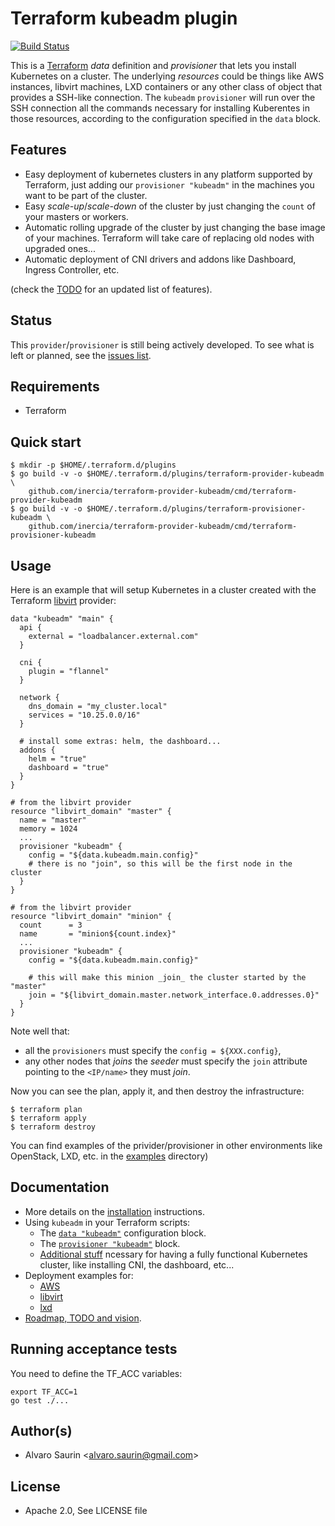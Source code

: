 # Terraform kubeadm plugin

[![Build Status](https://travis-ci.org/inercia/terraform-kubeadm.svg?branch=master)](https://travis-ci.org/inercia/terraform-provider-kubeadm)

This is a [Terraform](https://terraform.io/) _data_ definition and _provisioner_
that lets you install Kubernetes on a cluster. The underlying _resources_ could
be things like AWS instances, libvirt machines, LXD containers or any other
class of object that provides a SSH-like connection. The `kubeadm` `provisioner`
will run over the SSH connection all the commands necessary for installing
Kuberentes in those resources, according to the configuration specified in
the `data` block.

## Features

* Easy deployment of kubernetes clusters in any platform supported
by Terraform, just adding our `provisioner "kubeadm"` in the machines
you want to be part of the cluster.
* Easy _scale-up_/_scale-down_ of the cluster by just changing the
`count` of your masters or workers.
* Automatic rolling upgrade of the cluster by just changing the base
image of your machines. Terraform will take care of replacing old
nodes with upgraded ones...
* Automatic deployment of CNI drivers and addons
like Dashboard, Ingress Controller, etc.  

(check the [TODO](../../wiki/Roadmap) for an updated list of features).  

## Status

This `provider`/`provisioner` is still being actively developed. To see what is left
or planned, see the [issues list](https://github.com/inercia/terraform-provider-kubeadm/issues).

## Requirements

* Terraform

## Quick start

```console
$ mkdir -p $HOME/.terraform.d/plugins
$ go build -v -o $HOME/.terraform.d/plugins/terraform-provider-kubeadm \
    github.com/inercia/terraform-provider-kubeadm/cmd/terraform-provider-kubeadm
$ go build -v -o $HOME/.terraform.d/plugins/terraform-provisioner-kubeadm \
    github.com/inercia/terraform-provider-kubeadm/cmd/terraform-provisioner-kubeadm
```

## Usage

Here is an example that will setup Kubernetes in a cluster
created with the Terraform [libvirt](github.com/dmacvicar/terraform-provider-libvirt/)
provider:

```hcl
data "kubeadm" "main" {
  api {
    external = "loadbalancer.external.com"
  }
  
  cni {
    plugin = "flannel"
  }
  
  network {
    dns_domain = "my_cluster.local"  
    services = "10.25.0.0/16"
  }
  
  # install some extras: helm, the dashboard...
  addons {
    helm = "true"
    dashboard = "true"
  }
}

# from the libvirt provider
resource "libvirt_domain" "master" {
  name = "master"
  memory = 1024
  ...
  provisioner "kubeadm" {
    config = "${data.kubeadm.main.config}"
    # there is no "join", so this will be the first node in the cluster
  }
}

# from the libvirt provider
resource "libvirt_domain" "minion" {
  count      = 3
  name       = "minion${count.index}"
  ...
  provisioner "kubeadm" {
    config = "${data.kubeadm.main.config}"

    # this will make this minion _join_ the cluster started by the "master"
    join = "${libvirt_domain.master.network_interface.0.addresses.0}"
  }
}
```

Note well that:

* all the `provisioners` must specify the `config = ${XXX.config}`,
* any other nodes that _joins_ the _seeder_ must specify the
`join` attribute pointing to the `<IP/name>` they must _join_.

Now you can see the plan, apply it, and then destroy the
infrastructure:

```console
$ terraform plan
$ terraform apply
$ terraform destroy
```

You can find examples of the privider/provisioner in other environments like OpenStack, LXD, etc. in the [examples](docs/examples) directory)

## Documentation

* More details on the [installation](../../wiki/Installation) 
instructions.
* Using `kubeadm` in your Terraform scripts:
  * The [`data "kubeadm"`](../../wiki/Data_kubeadm) configuration
  block.
  * The [`provisioner "kubeadm"`](../../wiki/Provisioner_kubeadm)
  block.
  * [Additional stuff](../../wiki/Additional_tasks) ncessary for 
  having a fully functional Kubernetes cluster, like installing
  CNI, the dashboard, etc...
* Deployment examples for:
  * [AWS](docs/examples/aws/README.md)
  * [libvirt](docs/examples/libvirt/README.md)
  * [lxd](docs/examples/lxd/README.md)
* [Roadmap, TODO and vision](../../wiki/Roadmap).

## Running acceptance tests

You need to define the TF_ACC variables:

```console
export TF_ACC=1
go test ./...
```

## Author(s)

* Alvaro Saurin \<alvaro.saurin@gmail.com\>

## License

* Apache 2.0, See LICENSE file
